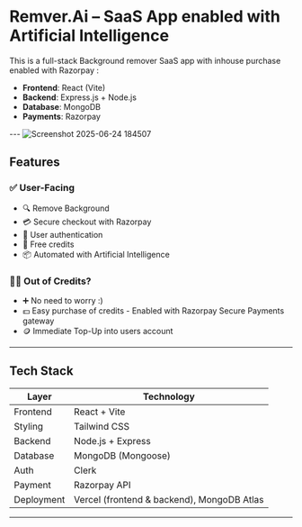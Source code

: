 #  Remver.Ai – SaaS App enabled with Artificial Intelligence

This is a full-stack Background remover SaaS app with inhouse purchase enabled with Razorpay  :

- **Frontend**: React (Vite)
- **Backend**: Express.js + Node.js
- **Database**: MongoDB
- **Payments**: Razorpay

--- ![Screenshot 2025-06-24 184507](https://github.com/user-attachments/assets/859933ed-6489-4902-94e1-5c55e8edae29)



##  Features

### ✅ User-Facing

- 🔍 Remove Background
- 💳 Secure checkout with Razorpay
- 🔐 User authentication
- 🛒 Free credits
- 📦 Automated with Artificial Intelligence

### 🙋‍♂️ Out of Credits?

- ➕ No need to worry :)  
- 💵 Easy purchase of credits - Enabled with Razorpay Secure Payments gateway
- 🪙 Immediate Top-Up into users account

---

##  Tech Stack

| Layer        | Technology         |
|--------------|--------------------|
| Frontend     | React + Vite       |
| Styling      | Tailwind CSS       |
| Backend      | Node.js + Express  |
| Database     | MongoDB (Mongoose) |
| Auth         | Clerk               |
| Payment      | Razorpay API         |
| Deployment   | Vercel (frontend & backend), MongoDB Atlas |

---
